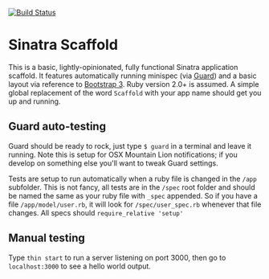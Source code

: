 [![Build Status](https://travis-ci.org/5avage/scaffold.png)](https://travis-ci.org/5avage/scaffold)

# Sinatra Scaffold
This is a basic, lightly-opinionated, fully functional Sinatra application scaffold. It features automatically running minispec (via [Guard](https://github.com/guard/guard)) and a basic layout via reference to [Bootstrap 3](http://getbootstrap.com).  Ruby version 2.0+ is assumed.  A simple global replacement of the word `Scaffold` with your app name should get you up and running.

## Guard auto-testing
Guard should be ready to rock, just type `$ guard` in a terminal and leave it running.  Note this is setup for OSX Mountain Lion notifications; if you develop on something else you'll want to tweak Guard settings.

Tests are setup to run automatically when a ruby file is changed in the `/app` subfolder.  This is not fancy, all tests are in the `/spec` root folder and should be named the same as your ruby file with `_spec` appended.  So if you have a file `/app/model/user.rb`, it will look for `/spec/user_spec.rb` whenever that file changes.  All specs should `require_relative 'setup'`

## Manual testing
Type `thin start` to run a server listening on port 3000, then go to `localhost:3000` to see a hello world output.
